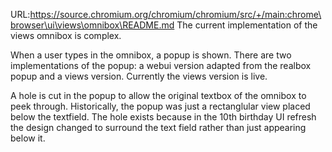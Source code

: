 URL:https://source.chromium.org/chromium/chromium/src/+/main:chrome\browser\ui\views\omnibox\README.md
The current implementation of the views omnibox is complex.

When a user types in the omnibox, a popup is shown. There are two
implementations of the popup: a webui version adapted from the realbox popup and
a views version. Currently the views version is live.

A hole is cut in the popup to allow the original textbox of the omnibox to peek
through. Historically, the popup was just a rectanglular view placed below the
textfield. The hole exists because in the 10th birthday UI refresh the design
changed to surround the text field rather than just appearing below it.
